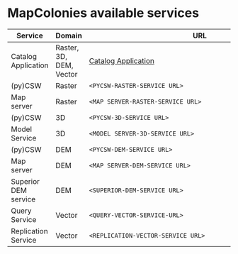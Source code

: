 # MapColonies available services

| Service | Domain | URL | |
|-|-|-|-|
| Catalog Application | Raster, 3D, DEM, Vector | [Catalog Application](<CATALOG_APP-SERVICE_URL>) | |
| (py)CSW | Raster | `<PYCSW-RASTER-SERVICE_URL>` | |
| Map server | Raster | `<MAP_SERVER-RASTER-SERVICE_URL>` | |
| (py)CSW | 3D | `<PYCSW-3D-SERVICE_URL>` | |
| Model Service | 3D | `<MODEL_SERVER-3D-SERVICE_URL>` | |
| (py)CSW | DEM |  `<PYCSW-DEM-SERVICE_URL>` | |
| Map server | DEM |  `<MAP_SERVER-DEM-SERVICE_URL>` | |
| Superior DEM service | DEM | `<SUPERIOR-DEM-SERVICE_URL>` | |
| Query Service | Vector | `<QUERY-VECTOR-SERVICE-URL>` | |
| Replication Service | Vector | `<REPLICATION-VECTOR-SERVICE_URL>` | |

<style>
  table code {
    white-space: nowrap;
    overflow: hidden;
    text-overflow: ellipsis;
    width: 500px !important;
    display: block;
  }
</style>  
<script>
var copy = function(target) {
    var textArea = document.createElement('textarea')
    textArea.setAttribute('style','width:1px;border:0;opacity:0;')
    document.body.appendChild(textArea)
    textArea.textContent = target.innerText
    textArea.select()
    document.execCommand('copy')
    document.body.removeChild(textArea)
}

// setTimeout(()=>{
  var pres = document.querySelectorAll("td code")
  pres.forEach(function(pre){
    var button = document.createElement("button")
    button.style.position = 'relative';
    button.style.top = '4px';
    button.style.height = '24px';
    // button.style.border = '0px';
    button.style.marginLeft = '10px';
    button.innerHTML = '<svg width="18" height="18" viewBox="0 0 24 24"><path d="M10 19h10v1h-10v-1zm14-13v18h-18v-6h-6v-18h18v6h6zm-18 0h10v-4h-14v14h4v-10zm16 2h-1.93c-.669 0-1.293.334-1.664.891l-1.406 2.109h-3.93l-1.406-2.109c-.371-.557-.995-.891-1.664-.891h-2v14h14v-14zm-12 6h10v-1h-10v1zm0 3h10v-1h-10v1z"/></svg>';
    pre.parentNode.nextSibling.nextSibling.appendChild(button);
    button.addEventListener('click', function(e){
      e.preventDefault()
      copy(pre)
    });
  })
// }, 2000);
</script>
